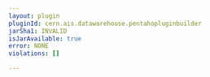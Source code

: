 ```yaml
---
layout: plugin
pluginId: cern.ais.datawarehouse.pentahopluginbuilder
jarSha1: INVALID
isJarAvailable: true
error: NONE
violations: []

---
```

